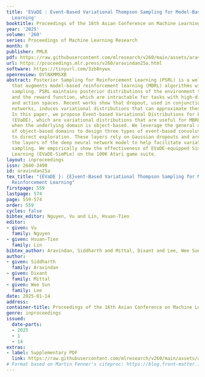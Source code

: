 ```yaml
---
title: 'EVaDE : Event-Based Variational Thompson Sampling for Model-Based Reinforcement
  Learning'
booktitle: Proceedings of the 16th Asian Conference on Machine Learning
year: '2025'
volume: '260'
series: Proceedings of Machine Learning Research
month: 0
publisher: PMLR
pdf: https://raw.githubusercontent.com/mlresearch/v260/main/assets/aravindan25a/aravindan25a.pdf
url: https://proceedings.mlr.press/v260/aravindan25a.html
software: https://tinyurl.com/3zb8nywx
openreview: OYlNXMMSXB
abstract: Posterior Sampling for Reinforcement Learning (PSRL) is a well-known algorithm
  that augments model-based reinforcement learning (MBRL) algorithms with Thompson
  sampling. PSRL maintains posterior distributions of the environment transition dynamics
  and the reward function, which are intractable for tasks with high-dimensional state
  and action spaces. Recent works show that dropout, used in conjunction with neural
  networks, induces variational distributions that can approximate these posteriors.
  In this paper, we propose Event-based Variational Distributions for Exploration
  (EVaDE), which are variational distributions that are useful for MBRL, especially
  when the underlying domain is object-based. We leverage the general domain knowledge
  of object-based domains to design three types of event-based convolutional layers
  to direct exploration. These layers rely on Gaussian dropouts and are inserted between
  the layers of the deep neural network model to help facilitate variational Thompson
  sampling. We empirically show the effectiveness of EVaDE-equipped Simulated Policy
  Learning (EVaDE-SimPLe) on the 100K Atari game suite.
layout: inproceedings
issn: 2640-3498
id: aravindan25a
tex_title: "{EVaDE }: {E}vent-Based Variational Thompson Sampling for Model-Based
  Reinforcement Learning"
firstpage: 559
lastpage: 574
page: 559-574
order: 559
cycles: false
bibtex_editor: Nguyen, Vu and Lin, Hsuan-Tien
editor:
- given: Vu
  family: Nguyen
- given: Hsuan-Tien
  family: Lin
bibtex_author: Aravindan, Siddharth and Mittal, Dixant and Lee, Wee Sun
author:
- given: Siddharth
  family: Aravindan
- given: Dixant
  family: Mittal
- given: Wee Sun
  family: Lee
date: 2025-01-14
address:
container-title: Proceedings of the 16th Asian Conference on Machine Learning
genre: inproceedings
issued:
  date-parts:
  - 2025
  - 1
  - 14
extras:
- label: Supplementary PDF
  link: https://raw.githubusercontent.com/mlresearch/v260/main/assets/assets/aravindan25a/aravindan25a-supp.pdf
# Format based on Martin Fenner's citeproc: https://blog.front-matter.io/posts/citeproc-yaml-for-bibliographies/
---
```

